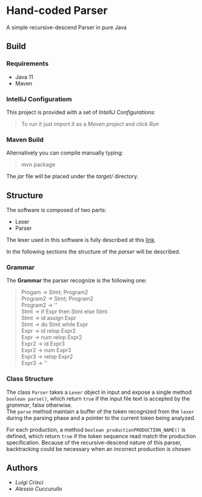 # Hand-coded Parser

A simple recursive-descend  Parser in pure Java

## Build  

### Requirements

- Java 11
- Maven

### IntelliJ Configuratiom

This project is provided with a set of *IntelliJ Configurations:* 

> To run it just import it as a *Maven project* and click *Run*

### Maven Build

Alternatively you can compile manually typing: 

> mvn package

The *jar* file will be placed under the *target/* directory.  

## Structure

The software is composed of two parts:  
- Lexer
- Parser

The lexer used in this software is fully described at this [link](https://gitlab.com/compilatori-a.a.-2020_21/hand-coded-lexer-es1_hcl/crisci-cuccurullo_es1_hcl).

In the following sections the structure of the *parser* will be described.

### Grammar

The **Grammar** the parser recognize is the following one:

> Progam -> Stmt; Program2   
> Program2 -> Stmt; Program2  
> Program2 -> ''  
> Stmt -> if Expr then Stmt else Stmt   
> Stmt -> id assign Expr  
> Stmt -> do Stmt while Expr  
> Expr -> id relop Expr2  
> Expr -> num relop Expr2  
> Expr2 -> id Expr3  
> Expr2 -> num Expr3  
> Expr3 -> relop Expr2  
> Expr3 -> ''  


### Class Structure

The class `Parser` takes a `Lexer` object in input and expose a single method `boolean parse()`, which return `true` if the input file text is accepted by the *grammar*, false otherwise.  
The `parse` method maintain a buffer of the token recognized from the `lexer` during the parsing phase and a pointer to the current token being analyzed.

For each production, a method `boolean productionPRODUCTION_NAME()` is defined, which return `true` if the token sequence read match the production specification. Because of the recursive-descend nature of this parser, backtracking could be necessary when an incorrect production is chosen

## Authors
- *Luigi Crisci*
- *Alessio Cuccurullo*


